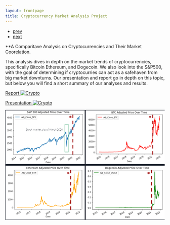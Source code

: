 ```yaml
---
layout: frontpage
title: Cryptocurrency Market Analysis Project
---
```


<div class="navbar">
  <div class="navbar-inner">
      <ul class="nav">
          <li><a href="geneticmaps_fig3.html">prev</a></li>
          <li><a href="tian2016_fig4.html">next</a></li>
      </ul>
  </div>
</div>

**A Comparitave Analysis on Cryptocurrencies and Their Market Coorelation.

This analysis dives in depth on the market trends of cryptocurrencies, specifically Bitcoin Ethereum, and Dogecoin. We also look into the S&P500, with the goal of determining if cryptocurries can act as a safehaven from big market downturns. Our presentation and report go in depth on this topic, but below you will find a short summary of our analyses and results.

[Report ![Crypto](/pages/icons16/pdf-icon.png)](/assets/CryptoFiles/Crypto_Report.pdf)

[Presentation ![Crypto](/pages/icons16/ppt-icon.png)](/assets/CryptoFiles/Crypto_Rres.pdf)

![Time Series Analysis](../icons64/CryptoTimeSeries.png)


<!--[![pdf](../icons16/pdf-icon.png)](http://www.biostat.wisc.edu/~kbroman/publications/rqtlcharts.pdf) --->
<!--[![GitHub](../icons16/github-icon.png)](https://github.com/kbroman/Paper_Rqtlcharts) --->

<!--[![R/qtlcharts example](../../assets/bigpublpics/iplotCorr.png)](http://kbroman.org/qtlcharts/example/iplotCorr.html)

Static view of an [interactive graph](http://kbroman.org/qtlcharts/example/iplotCorr.html)
from [R/qtlcharts](http://kbroman.org/qtlcharts). The left panel is a heatmap of a correlation
matrix; click a pixel and the corresponding scatterplot is shown on
the right. -->
